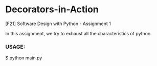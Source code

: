 # Decorators-in-Action
[F21] Software Design with Python - Assignment 1

In this assignment, we try to exhaust all the characteristics of python.

### USAGE:
$ python main.py 

